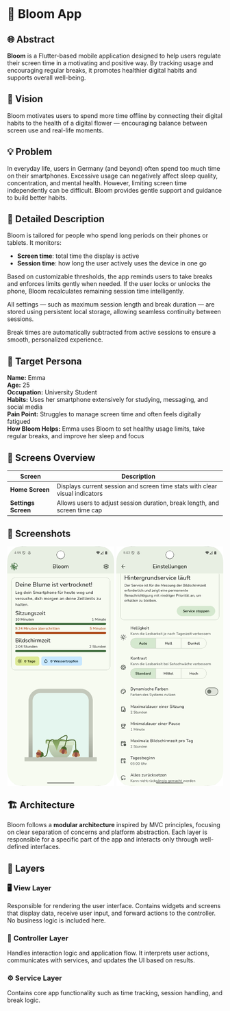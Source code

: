 # 📱 Bloom App

## 🌐 Abstract

**Bloom** is a Flutter-based mobile application designed to help users regulate their screen time in a motivating and positive way. By tracking usage and encouraging regular breaks, it promotes healthier digital habits and supports overall well-being.

## 🧭 Vision

Bloom motivates users to spend more time offline by connecting their digital habits to the health of a digital flower — encouraging balance between screen use and real-life moments.

## 💡 Problem

In everyday life, users in Germany (and beyond) often spend too much time on their smartphones. Excessive usage can negatively affect sleep quality, concentration, and mental health. However, limiting screen time independently can be difficult. Bloom provides gentle support and guidance to build better habits.

## 📖 Detailed Description

Bloom is tailored for people who spend long periods on their phones or tablets. It monitors:

- **Screen time**: total time the display is active
- **Session time**: how long the user actively uses the device in one go

Based on customizable thresholds, the app reminds users to take breaks and enforces limits gently when needed. If the user locks or unlocks the phone, Bloom recalculates remaining session time intelligently.

All settings — such as maximum session length and break duration — are stored using persistent local storage, allowing seamless continuity between sessions.

Break times are automatically subtracted from active sessions to ensure a smooth, personalized experience.

## 👤 Target Persona

**Name:** Emma  
**Age:** 25  
**Occupation:** University Student  
**Habits:** Uses her smartphone extensively for studying, messaging, and social media  
**Pain Point:** Struggles to manage screen time and often feels digitally fatigued  
**How Bloom Helps:** Emma uses Bloom to set healthy usage limits, take regular breaks, and improve her sleep and focus

## 🧭 Screens Overview

| Screen             | Description                                                                    |
|--------------------|--------------------------------------------------------------------------------|
| **Home Screen**     | Displays current session and screen time stats with clear visual indicators    |
| **Settings Screen** | Allows users to adjust session duration, break length, and screen time cap     |

## 📸 Screenshots
<div style="display: flex; gap: 5px;">
  <img src="assets/screenshots/home_screen.png" alt="Home Screen" width="250"/>
  <img src="assets/screenshots/settings_screen.png" alt="Swipe Screen" width="250"/>
</div>


## 🏗 **Architecture**

Bloom follows a **modular architecture** inspired by MVC principles, focusing on clear separation of concerns and platform abstraction. Each layer is responsible for a specific part of the app and interacts only through well-defined interfaces.

## 🧱 **Layers**

### 🖥️ **View Layer**  
Responsible for rendering the user interface. Contains widgets and screens that display data, receive user input, and forward actions to the controller. No business logic is included here.

### 🧩 **Controller Layer**  
Handles interaction logic and application flow. It interprets user actions, communicates with services, and updates the UI based on results.

### ⚙️ **Service Layer**  
Contains core app functionality such as time tracking, session handling, and break logic.


